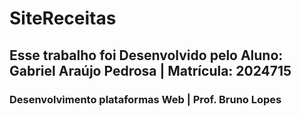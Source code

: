 # SiteReceitas
## Esse trabalho foi Desenvolvido pelo Aluno: Gabriel Araújo Pedrosa | Matrícula: 2024715
### Desenvolvimento plataformas Web | Prof. Bruno Lopes

